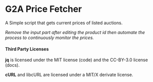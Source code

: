 # G2A Price Fetcher
A Simple script that gets current prices of listed auctions.

*Remove the input part after editing the product id then automate the process to continuously monitor the prices.*

#### Third Party Licenses

**jq** is licensed under the MIT license (code) and the CC-BY-3.0 license (docs).

**cURL** and libcURL are licensed under a MIT/X derivate license.

